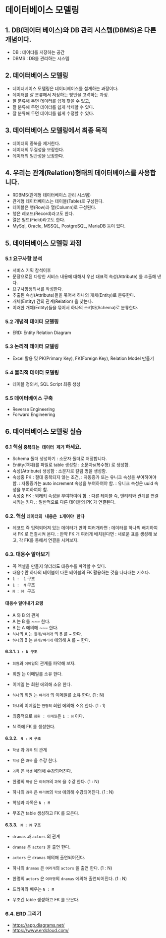# 데이터베이스 모델링

## 1. DB(데이터 베이스)와 DB 관리 시스템(DBMS)은 다른 개념이다.

- DB : 데이터를 저장하는 공간
- DBMS : DB를 관리하는 시스템

## 2. 데이터베이스 모델링

- 데이터베이스 모델링은 데이터베이스를 설계하는 과정이다.
- 데이터를 잘 분류해서 저장하는 방안을 고려하는 과정.
- 잘 분류해 두면 데이터를 쉽게 찾을 수 있고,
- 잘 분류해 두면 데이터를 쉽게 삭제할 수 있다.
- 잘 분류해 두면 데이터를 쉽게 수정할 수 있다.

## 3. 데이터베이스 모델링에서 최종 목적

- 데이터의 중복을 제거한다.
- 데이터의 무결성을 보장한다.
- 데이터의 일관성을 보장한다.

## 4. 우리는 관계(Relation)형태의 데이터베이스를 사용합니다.

- RDBMS(관계형 데이터베이스 관리 시스템)
- 관계형 데이터베이스는 테이블(Table)로 구성된다.
- 테이블은 행(Row)과 열(Column)로 구성된다.
- 행은 레코드(Record)라고도 한다.
- 열은 필드(Field)라고도 한다.
- MySql, Oracle, MSSQL, PostgreSQL, MariaDB 등이 있다.

## 5. 데이터베이스 모델링 과정

### 5.1 요구사항 분석

- 서비스 기획 참석이후
- 문장으로된 다양한 서비스 내용에 대해서 우선 대표적 속성(Attribute) 를 추출해 낸다.
- 요구사항정의서를 작성한다.
- 추출된 속성(Attribute)들을 묶어서 하나의 개체(Entity)로 분류한다.
- 개체(Entity) 간의 관계(Relation) 을 찾는다.
- 이러한 개체(Entity)들을 묶어서 하나의 스키마(Schema)로 분류한다.

### 5.2 개념적 데이터 모델링

- ERD: Entity Relation Diagram

### 5.3 논리적 데이터 모델링

- Excel 활용 및 PK(Primary Key), FK(Foreign Key), Relation Model 만들기

### 5.4 물리적 데이터 모델링

- 테이블 정의서, SQL Script 최종 생성

### 5.5 데이터베이스 구축

- Reverse Engineering
- Forward Engineering

## 6. 데이터베이스 모델링 실습

### 6.1 핵심 `중복되는 데이터 제거` 하세요.

- Schema 폴더 생성하기
  : 소문자 폴더로 저장합니다.
- Entity(객체)를 파일로 table 생성함
  : 소문자s(복수형) 로 생성함.
- 속성(Attribute) 생성함
  : 소문자로 칼럼 명을 생성함.
- 속성중 PK
  : 절대 중복되지 않는 조건,
  : 자동증가 또는 유니크 속성을 부여하여야 함.
  : 자동증가는 auto increment 속성을 부여하여야 함.
  : 유니크 속성은 uuid 속성을 부여하여야 함.
- 속성중 FK
  : 외래키 속성을 부여하여야 함.
  : 다른 테이블 즉, 엔티티와 관계를 연결시키는 키다.
  : 일반적으로 다른 테이블의 PK 가 연결된다.

### 6.2. 핵심 `데이터의 내용은 1개여야 한다`

- 레코드 즉 입력되어져 있는 데이터가 만약 여러개라면
  : 데이터를 하나씩 배치하여서 FK 로 연결시켜 본다.
  : 만약 FK 개 여러개 배치된다면
  : 새로운 표를 생성해 보고, 각 FK를 통해서 연결을 시켜보자.

### 6.3. 대응수 알아보기

- 꼭 엑셀을 만들지 않더라도 대응수를 파악할 수 있다.
- 대응수란 하나의 테이블이 다른 테이블의 FK 활용하는 것을 나타내는 기호다.
- `1 :  1` 구조
- `1 :  N` 구조
- `N : M ` 구조

#### 대응수 알아내기 요령

- A 와 B 의 관계
- A 는 B 를 ~~~ 한다.
- B 는 A 에의해 ~~~ 한다.
- `하나`의 A 는 `한개/여러개` 의 B 를 ~ 한다.
- `하나`의 B 는 `한개/여러개` 에의해 A 를 ~ 한다.

#### 6.3.1. `1 : N 구조`

- `회원`과 `이메일`의 관계를 파악해 보자.

- 회원 는 이메일를 소유 한다.
- 이메일 는 회원 에의해 소유 한다.
- `하나`의 회원 는 `여러개` 의 이메일를 소유 한다. (1 : N)
- `하나`의 이메일는 `한명의` 회원 에의해 소유 한다. (1 : 1)

- 최종적으로 `회원 : 이메일`은 `1 : N` 이다.
- N 쪽에 FK 를 생성한다.

#### 6.3.2. ` N : M 구조`

- `학생` 과 `과목` 의 관계
- `학생` 은 `과목` 을 수강 한다.
- `과목` 은 `학생` 에의해 수강되어진다.

- 한명의 `학생` 은 `여러개`의 `과목` 을 수강 한다. (1 : N)
- 하나의 `과목` 은 `여러명`의 `학생` 에의해 수강되어진다. (1 : N)
- 학생과 과목은 `N : M`
- 무조건 table 생성하고 FK 를 모은다.

#### 6.3.3. ` N : M 구조`

- `dramas` 과 `actors` 의 관계
- `dramas` 은 `actors` 을 출연 한다.
- `actors` 은 `dramas` 에의해 출연되어진다.

- 하나의 `dramas` 은 `여러개`의 `actors` 을 출연 한다. (1 : N)
- 한명의 `actors` 은 `여러명`의 `dramas` 에의해 출연되어진다. (1 : N)
- 드라마와 배우는 `N : M`
- 무조건 table 생성하고 FK 를 모은다.

### 6.4. ERD 그리기

- https://app.diagrams.net/
- https://www.erdcloud.com/
